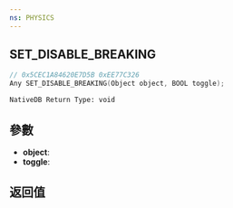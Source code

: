 ```yaml
---
ns: PHYSICS
---
```

## SET_DISABLE_BREAKING

```c
// 0x5CEC1A84620E7D5B 0xEE77C326
Any SET_DISABLE_BREAKING(Object object, BOOL toggle);
```

```
NativeDB Return Type: void
```

## 參數
* **object**: 
* **toggle**: 

## 返回值
